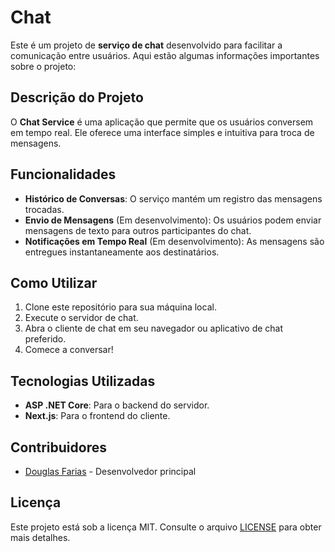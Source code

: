 # Chat

Este é um projeto de **serviço de chat** desenvolvido para facilitar a comunicação entre usuários. Aqui estão algumas informações importantes sobre o projeto:

## Descrição do Projeto
O **Chat Service** é uma aplicação que permite que os usuários conversem em tempo real. Ele oferece uma interface simples e intuitiva para troca de mensagens.

## Funcionalidades
- **Histórico de Conversas**: O serviço mantém um registro das mensagens trocadas.
- **Envio de Mensagens** (Em desenvolvimento): Os usuários podem enviar mensagens de texto para outros participantes do chat.
- **Notificações em Tempo Real** (Em desenvolvimento): As mensagens são entregues instantaneamente aos destinatários.

## Como Utilizar
1. Clone este repositório para sua máquina local.
2. Execute o servidor de chat.
3. Abra o cliente de chat em seu navegador ou aplicativo de chat preferido.
4. Comece a conversar!

## Tecnologias Utilizadas
- **ASP .NET Core**: Para o backend do servidor.
- **Next.js**: Para o frontend do cliente.

## Contribuidores
- [Douglas Farias](https://github.com/douglasfarias) - Desenvolvedor principal

## Licença
Este projeto está sob a licença MIT. Consulte o arquivo [LICENSE](LICENSE) para obter mais detalhes.
